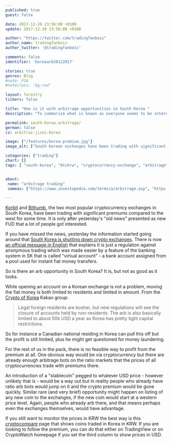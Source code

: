 ```yaml
---
published: true
guest: false

date: 2017-12-28 23:56:00 +0100
update: 2017-12-28 23:56:00 +0100

author: "https://twitter.com/tradingfanbois"
author_name: tradingfanbois
author_twitter: '@tradingfanbois'

comments: false
identifier: 'koreaarb28122017'

stories: true
genres: Blog
#note: PSA
#noteclass: 'bg-red'

layout: forestry
tickers: false

title: "How is it with arbitrage opportunities in South Korea "
description: "To summarize what is known as everyone seems to be interested in that at the moment."

permalink: south-korea-arbitrage/
german: false
cz: arbitraz-jizni-korea

image: ["/features/korea-premium.jpg"]
image_alt: ["South Korean exchanges have been trading with significant premium for some time now - you can monitor it on cryptowat.ch if you set the third column to show prices in USD."]

categories: ["trading"]
chart: []
tags: [ "south-korea", "btckrw", "cryptocurrency-exchange", "arbitrage"]


about:
 name: "arbitrage trading"
 sameas: ["https://www.investopedia.com/terms/a/arbitrage.asp", "https://www.investopedia.com/ask/answers/forex/forex-arbritrage.asp", "https://99bitcoins.com/bitcoin-arbitrage/"]

---
```


[Korbit](https://www.korbit.co.kr/) and [Bithumb](https://www.bithumb.com/), the two most popular cryptocurrency exchanges in South Korea, have been trading with significant premiums compared to the west for some time. It is only after yesterday's "old news" presented as new FUD that a lot of people got interested.

If you have missed the news, yesterday the information started going around that [South Korea is shutting down crypto exchanges](https://www.ft.com/content/75e13894-eba7-11e7-bd17-521324c81e23). There is now [an official message in English](https://www.facebook.com/financialservicescommission/posts/1685752154801795) that explains it is just a regulation against anonymous trading which was made easier by a feature of the banking system in SK that is called "virtual account" - a bank account assigned from a pool used for instant fiat money transfers.

So is there an arb opportunity in South Korea? It is, but not as good as it looks.

While opening an account on a Korean exchange is not a problem, moving the fiat money is both limited to residents and limited in amount. From the [Crypto of Korea](https://open.kakao.com/o/ggzbdFB) Kakao group:

> Legal foreign residents are kosher, but new regulations will see the closure of accounts held by non-residents. The arb is also basically limited to about 50k USD a year as Korea has pretty tight capital restrictions.

So for instance a Canadian national residing in Korea can pull this off but the profit is still limited, plus he might get questioned for money laundering.

For the rest of us in the pack, there is no feasible way to profit from the premium at all. One obvious way would be via cryptocurrency but there are already enough arbitrage bots on the ratio markets that the prices of all cryptocurrencies trade with premiums there.

An introduction of a "stablecoin" pegged to whatever USD price - however unlikely that is - would be a way out but in reality people who already have ratio arb bots would jump on it and the crypto premium would be gone quickly. Similar rare (and very brief) opportunity might happen on listing of any new coin to the exchanges, if the new coin would start at a western price level. Again, people who already arb there, and that means perhaps even the exchanges themselves, would have advantage.

If you still want to monitor the prices in KRW the best way is this [cryptocompare](https://www.cryptocompare.com/coins/#/krw) page that shows coins traded in Korea in KRW. If you are looking to follow the premium, you can do that either on TradingView or on CryptoWatch homepage if you set the third column to show prices in USD.
